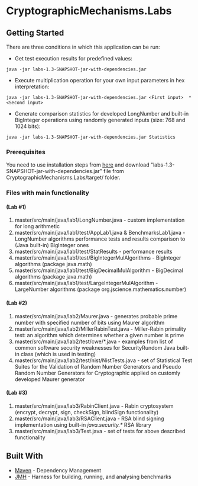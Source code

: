 # CryptographicMechanisms.Labs

## Getting Started

There are three conditions in which this application can be run:

* Get test execution results for predefined values:

```
java -jar labs-1.3-SNAPSHOT-jar-with-dependencies.jar
```
* Execute multiplication operation for your own input parameters in hex interpretation:

```
java -jar labs-1.3-SNAPSHOT-jar-with-dependencies.jar <First input>  * <Second input>
```

* Generate comparison statistics for developed LongNumber and built-in BigInteger operations using randomly generated inputs (size: 768 and 1024 bits):

```
java -jar labs-1.3-SNAPSHOT-jar-with-dependencies.jar Statistics
```

### Prerequisites

You need to use installation steps from [here](https://docs.oracle.com/cd/E19182-01/820-7851/inst_cli_jdk_javahome_t/) and download "labs-1.3-SNAPSHOT-jar-with-dependencies.jar" file from CryptographicMechanisms.Labs/target/ folder.

### Files with main functionality
#### (Lab #1)

1. master/src/main/java/lab1/LongNumber.java - custom implementation for long arithmetic
2. master/src/main/java/lab1/test/AppLab1.java  & BenchmarksLab1.java - LongNumber algorithms performance tests and results comparison to (Java built-in) BigInteger ones 
3. master/src/main/java/lab1/test/StatResults - performance results
4. master/src/main/java/lab1/test/BigIntegerMulAlgorithms - BigInteger algorithms (package java.math)
5. master/src/main/java/lab1/test/BigDecimalMulAlgorithm - BigDecimal algorithms (package java.math)
6. master/src/main/java/lab1/test/LargeIntegerMulAlgorithm - LargeNumber algorithms (package org.jscience.mathematics.number)

#### (Lab #2)

1. master/src/main/java/lab2/Maurer.java - generates probable prime number with specified number of bits using Maurer algorithm
2. master/src/main/java/lab2/MillerRabinTest.java - Miller-Rabin primality test: an algorithm which determines whether a given number is prime
3. master/src/main/java/lab2/test/cwe/*.java - examples from list of common software security weaknesses for SecurityRundom Java built-in class (which is used in testing)
4. master/src/main/java/lab2/test/nist/NistTests.java - set of Statistical Test Suites for the Validation of Random Number Generators and Pseudo Random Number Generators for Cryptographic applied on customly developed Maurer generator

#### (Lab #3)

1. master/src/main/java/lab3/RabinClient.java - Rabin cryptosystem (encrypt, decrypt, sign, checkSign, blindSign functionality)
2. master/src/main/java/lab3/RSAClient.java - RSA blind signing implementation using built-in _java.security.*_ RSA library
3. master/src/main/java/lab3/Test.java - set of tests for above described functionality

## Built With

* [Maven](https://maven.apache.org/) - Dependency Management
* [JMH](http://openjdk.java.net/projects/code-tools/jmh/) - Harness for building, running, and analysing benchmarks
